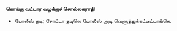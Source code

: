 **கொங்கு வட்டார வழக்குச் சொல்லகராதி**
- போலீஸ் தடி; சோட்டா தடிலெ போலீஸ் அடி வெளுத்துக்கட்டீட்டாங்கெ.

